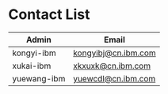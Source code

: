 # Contact List #

Admin  | Email
------------- | -------------
kongyi-ibm  | kongyibj@cn.ibm.com
xukai-ibm    | xkxuxk@cn.ibm.com
yuewang-ibm | yuewcdl@cn.ibm.com
